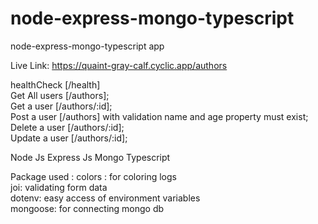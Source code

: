 # node-express-mongo-typescript
node-express-mongo-typescript app 

Live Link: https://quaint-gray-calf.cyclic.app/authors

healthCheck [/health] </br>
Get All users [/authors];  </br>
Get a user [/authors/:id]; </br>
Post a user [/authors] with validation name and age property must exist; </br>
Delete a user [/authors/:id]; </br>
Update a user [/authors/:id]; </br>


Node Js
Express Js
Mongo
Typescript 

Package used : 
colors : for coloring logs </br>
joi:  validating form data </br>
dotenv:  easy access of environment variables </br>
mongoose: for connecting mongo db </br>
